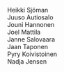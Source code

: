 Heikki Sjöman  
Juuso Autiosalo  
Jouni Hannonen  
Joel Mattila  
Janne Salovaara  
Jaan Taponen  
Pyry Koivistoinen  
Nadja Jensen  
